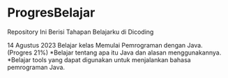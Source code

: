 # ProgresBelajar
Repository Ini Berisi Tahapan Belajarku di Dicoding

14 Agustus 2023
Belajar kelas Memulai Pemrograman dengan Java. (Progres 21%)
  *Belajar tentang apa itu Java dan alasan menggunakannya.
  *Belajar tools yang dapat digunakan untuk menjalankan bahasa pemrograman Java.
